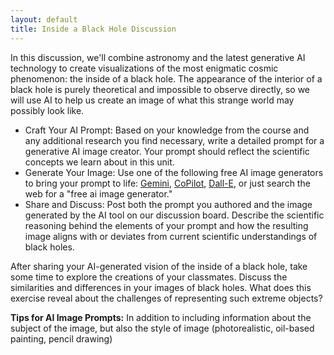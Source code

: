 ```yaml
---
layout: default
title: Inside a Black Hole Discussion
---
```


In this discussion, we'll combine astronomy and the latest generative AI technology to create visualizations of the most enigmatic cosmic phenomenon: the inside of a black hole. The appearance of the interior of a black hole is purely theoretical and impossible to observe directly, so we will use AI to help us create an image of what this strange world may possibly look like.

- Craft Your AI Prompt: Based on your knowledge from the course and any additional research you find necessary, write a detailed prompt for a generative AI image creator. Your prompt should reflect the scientific concepts we learn about in this unit.
- Generate Your Image: Use one of the following free AI image generators to bring your prompt to life: [Gemini](https://gemini.google.com/), [CoPilot](https://copilot.microsoft.com/), [Dall-E](https://openai.com/dall-e-2), or just search the web for a "free ai image generator." 
- Share and Discuss: Post both the prompt you authored and the image generated by the AI tool on our discussion board. Describe the scientific reasoning behind the elements of your prompt and how the resulting image aligns with or deviates from current scientific understandings of black holes.

After sharing your AI-generated vision of the inside of a black hole, take some time to explore the creations of your classmates. Discuss the similarities and differences in your images of black holes. What does this exercise reveal about the challenges of representing such extreme objects?

**Tips for AI Image Prompts:** In addition to including information about the subject of the image, but also the style of image (photorealistic, oil-based painting, pencil drawing)
